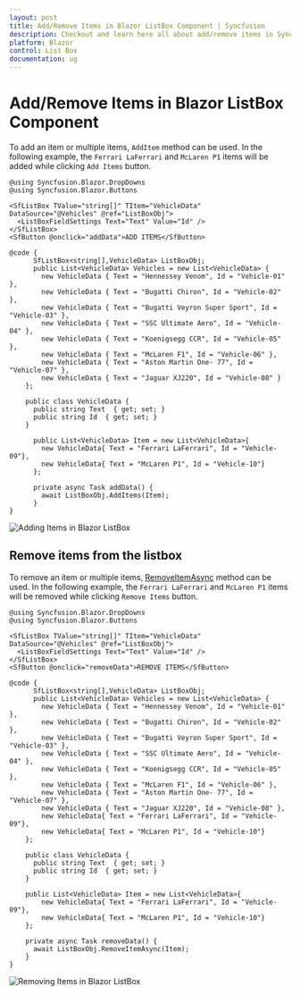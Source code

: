```yaml
---
layout: post
title: Add/Remove Items in Blazor ListBox Component | Syncfusion
description: Checkout and learn here all about add/remove items in Syncfusion Blazor ListBox component and much more.
platform: Blazor
control: List Box
documentation: ug
---
```


# Add/Remove Items in Blazor ListBox Component

To add an item or multiple items, `AddItem` method can be used. In the following example, the `Ferrari LaFerrari` and `McLaren P1` items will be added while clicking `Add Items` button.

```cshtml
@using Syncfusion.Blazor.DropDowns
@using Syncfusion.Blazor.Buttons

<SfListBox TValue="string[]" TItem="VehicleData" DataSource="@Vehicles" @ref="ListBoxObj">
  <ListBoxFieldSettings Text="Text" Value="Id" />
</SfListBox>
<SfButton @onclick="addData">ADD ITEMS</SfButton>

@code {
      SfListBox<string[],VehicleData> ListBoxObj;
      public List<VehicleData> Vehicles = new List<VehicleData> {
        new VehicleData { Text = "Hennessey Venom", Id = "Vehicle-01" },
        new VehicleData { Text = "Bugatti Chiron", Id = "Vehicle-02" },
        new VehicleData { Text = "Bugatti Veyron Super Sport", Id = "Vehicle-03" },
        new VehicleData { Text = "SSC Ultimate Aero", Id = "Vehicle-04" },
        new VehicleData { Text = "Koenigsegg CCR", Id = "Vehicle-05" },
        new VehicleData { Text = "McLaren F1", Id = "Vehicle-06" },
        new VehicleData { Text = "Aston Martin One- 77", Id = "Vehicle-07" },
        new VehicleData { Text = "Jaguar XJ220", Id = "Vehicle-08" }
    };

    public class VehicleData {
      public string Text  { get; set; }
      public string Id  { get; set; }
    }

      public List<VehicleData> Item = new List<VehicleData>{
        new VehicleData{ Text = "Ferrari LaFerrari", Id = "Vehicle-09"},
        new VehicleData{ Text = "McLaren P1", Id = "Vehicle-10"}
      };

      private async Task addData() {
        await ListBoxObj.AddItems(Item);
      }
}
```

![Adding Items in Blazor ListBox](./../images/blazor-listbox-add-items.png)

## Remove items from the listbox

To remove an item or multiple items, [RemoveItemAsync](https://help.syncfusion.com/cr/blazor/Syncfusion.Blazor.DropDowns.SfListBox-2.html#Syncfusion_Blazor_DropDowns_SfListBox_2_RemoveItemAsync_System_Collections_Generic_IEnumerable__1__System_Nullable_System_Int32__) method can be used. In the following example, the `Ferrari LaFerrari` and `McLaren P1` items will be removed while clicking `Remove Items` button.

```cshtml
@using Syncfusion.Blazor.DropDowns
@using Syncfusion.Blazor.Buttons

<SfListBox TValue="string[]" TItem="VehicleData" DataSource="@Vehicles" @ref="ListBoxObj">
  <ListBoxFieldSettings Text="Text" Value="Id" />
</SfListBox>
<SfButton @onclick="removeData">REMOVE ITEMS</SfButton>

@code {
      SfListBox<string[],VehicleData> ListBoxObj;
      public List<VehicleData> Vehicles = new List<VehicleData> {
        new VehicleData { Text = "Hennessey Venom", Id = "Vehicle-01" },
        new VehicleData { Text = "Bugatti Chiron", Id = "Vehicle-02" },
        new VehicleData { Text = "Bugatti Veyron Super Sport", Id = "Vehicle-03" },
        new VehicleData { Text = "SSC Ultimate Aero", Id = "Vehicle-04" },
        new VehicleData { Text = "Koenigsegg CCR", Id = "Vehicle-05" },
        new VehicleData { Text = "McLaren F1", Id = "Vehicle-06" },
        new VehicleData { Text = "Aston Martin One- 77", Id = "Vehicle-07" },
        new VehicleData { Text = "Jaguar XJ220", Id = "Vehicle-08" },
        new VehicleData{ Text = "Ferrari LaFerrari", Id = "Vehicle-09"},
        new VehicleData{ Text = "McLaren P1", Id = "Vehicle-10"}
    };

    public class VehicleData {
      public string Text  { get; set; }
      public string Id  { get; set; }
    }

    public List<VehicleData> Item = new List<VehicleData>{
        new VehicleData{ Text = "Ferrari LaFerrari", Id = "Vehicle-09"},
        new VehicleData{ Text = "McLaren P1", Id = "Vehicle-10"}
    };

    private async Task removeData() {
      await ListBoxObj.RemoveItemAsync(Item);
    }
}
```

![Removing Items in Blazor ListBox](./../images/blazor-listbox-remove-items.png)